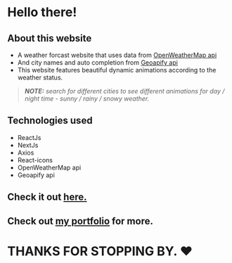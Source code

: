 # Hello there!

## About this website

- A weather forcast website that uses data from [OpenWeatherMap api](https://openweathermap.org)
- And city names and auto completion from [Geoapify api](https://www.geoapify.com/)
- This website features beautiful dynamic animations according to the weather status.

> **_NOTE:_** _search for different cities to see different animations for day / night time - sunny / rainy / snowy weather._

## Technologies used

- ReactJs
- NextJs
- Axios
- React-icons
- OpenWeatherMap api
- Geoapify api

## Check it out [here.](https://dynamic-weather-app-next13.vercel.app/)

## Check out [my portfolio](https://mohammad-kikhia.vercel.app/) for more.

# THANKS FOR STOPPING BY. ❤

<!-- TODO:
- access - deg, status-img,
 -->
